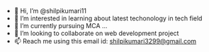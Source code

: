 - 👋 Hi, I’m @shilpikumari11
- 👀 I’m interested in learning about latest techonology in tech field
- 🌱 I’m currently pursuing MCA ...
- 💞️ I’m looking to collaborate on web development project
- 📫 Reach me using this email id: shilpikumari3299@gmail.com

<!---
shilpikumari11/shilpikumari11 is a ✨ special ✨ repository because its `README.md` (this file) appears on your GitHub profile.
You can click the Preview link to take a look at your changes.
--->
